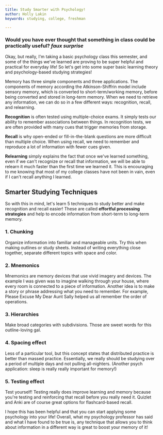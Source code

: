 ```yaml
---
title: Study Smarter with Psychology!
author: Holly Lakin
keywords: studying, college, freshman

---
```

### Would you have ever thought that something in class could be practically useful? *faux surprise*

Okay, but really, I'm taking a basic psychology class this semester, and some of the things we've learned are proving to be super helpful and practical for everyday life! So let's get into some super basic learning theory and psychology-based studying strategies!

Memory has three simple components and three applications. The components of memory according the Atkinson-Shiffrin model include sensory memory, which is converted to short-term/working memory, before being converted and stored in long-term memory. When we need to retrieve any information, we can do so in a few different ways: recognition, recall, and relearning.

**Recognition** is often tested using multiple-choice exams. It simply tests our ability to remember associations between things. In recognition tests, we are often provided with many cues that trigger memories from storage.

**Recall** is why open-ended or fill-in-the-blank questions are more difficult than multiple choice. When using recall, we need to remember and reproduce a lot of information with fewer cues given.

**Relearning** simply explains the fact that once we've learned something, even if we can't recognize or recall that information, we will be able to relearn it much faster than the first time we learned it. This is encouraging to me knowing that most of my college classes have not been in vain, even if I can't recall anything I learned.

## Smarter Studying Techniques

So with this in mind, let's learn 5 techniques to study better and make recognition and recall easier! These are called **effortful processing strategies** and help to encode information from short-term to long-term memory.

### 1. Chunking

Organize information into familiar and manageable units. Try this when making outlines or study sheets. Instead of writing everything close together, separate different topics with space and color.

### 2. Mnemonics

Mnemonics are memory devices that use vivid imagery and devices. The example I was given was to imagine walking through your house, where every room is connected to a piece of information. Another idea is to make a story or phrase addressing what you need to remember. For example, Please Excuse My Dear Aunt Sally helped us all remember the order of operations.

### 3. Hierarchies

Make broad categories with subdivisions. Those are sweet words for this outline-loving gal.

### 4. Spacing effect

Less of a particular tool, but this concept states that distributed practice is better than massed practice. Essentially, we really should be studying over a period of multiple days and not pulling all-nighters. (Another psych application: sleep is really really important for memory!)

### 5. Testing effect

Test yourself! Testing really does improve learning and memory because you're testing and reinforcing that recall before you really need it. Quizlet and Anki are of course great options for flashcard-based recall.

I hope this has been helpful and that you can start applying some psychology into your life! Overall, what my psychology professor has said and what I have found to be true is, any technique that allows you to think about information in a different way is great to boost your memory of it!